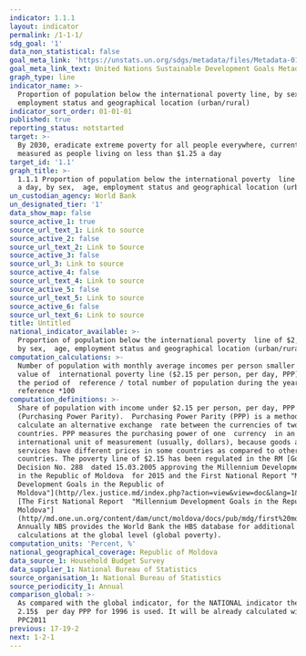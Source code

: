 ```yaml
---
indicator: 1.1.1
layout: indicator
permalink: /1-1-1/
sdg_goal: '1'
data_non_statistical: false
goal_meta_link: 'https://unstats.un.org/sdgs/metadata/files/Metadata-01-01-01a.pdf'
goal_meta_link_text: United Nations Sustainable Development Goals Metadata (pdf 894kB)
graph_type: line
indicator_name: >-
  Proportion of population below the international poverty line, by sex, age,
  employment status and geographical location (urban/rural)
indicator_sort_order: 01-01-01
published: true
reporting_status: notstarted
target: >-
  By 2030, eradicate extreme poverty for all people everywhere, currently
  measured as people living on less than $1.25 a day
target_id: '1.1'
graph_title: >-
  1.1.1 Proportion of population below the international poverty  line of $2,15
  a day, by sex,  age, employment status and geographical location (urban/rural)
un_custodian_agency: World Bank
un_designated_tier: '1'
data_show_map: false
source_active_1: true
source_url_text_1: Link to source
source_active_2: false
source_url_text_2: Link to Source
source_active_3: false
source_url_3: Link to source
source_active_4: false
source_url_text_4: Link to source
source_active_5: false
source_url_text_5: Link to source
source_active_6: false
source_url_text_6: Link to source
title: Untitled
national_indicator_available: >-
  Proportion of population below the international poverty  line of $2,15 a day,
  by sex,  age, employment status and geographical location (urban/rural)
computation_calculations: >-
  Number of population with monthly average incomes per person smaller than the
  value of  international poverty line ($2.15 per person, per day, PPP), during
  the period of  reference / total number of population during the year of
  reference *100
computation_definitions: >-
  Share of population with income under $2.15 per person, per day, PPP
  (Purchasing Power Parity).  Purchasing Power Parity (PPP) is a method used to
  calculate an alternative exchange  rate between the currencies of two
  countries. PPP measures the purchasing power of one  currency  in an
  international unit of measurement (usually, dollars), because goods and 
  services have different prices in some countries as compared to other
  countries. The poverty line of $2.15 has been regulated in the RM [Government
  Decision No. 288  dated 15.03.2005 approving the Millennium Development Goals
  in the Republic of Moldova  for 2015 and the First National Report "Millennium
  Development Goals in the Republic of
  Moldova"](http//lex.justice.md/index.php?action=view&view=doc&lang=1&id=300778)
  [The First National Report  "Millennium Development Goals in the Republic of
  Moldova"]
  (http//md.one.un.org/content/dam/unct/moldova/docs/pub/mdg/first%20mdg%20rom.pdf)
  Annually NBS provides the World Bank the HBS database for additional
  calculations at the global level (global poverty).
computation_units: 'Percent, %'
national_geographical_coverage: Republic of Moldova
data_source_1: Household Budget Survey
data_supplier_1: National Bureau of Statistics
source_organisation_1: National Bureau of Statistics
source_periodicity_1: Annual
comparison_global: >-
  As compared with the global indicator, for the NATIONAL indicator the level of
  2.15$  per day PPP for 1996 is used. It will be already calculated with
  PPC2011
previous: 17-19-2
next: 1-2-1
---
```

